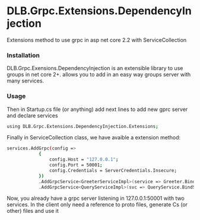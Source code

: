# DLB.Grpc.Extensions.DependencyInjection
Extensions method to use grpc in asp net core 2.2 with ServiceCollection

### Installation

DLB.Grpc.Exensions.DependencyInjection is an extensible library to use groups in net core 2+. allows you to add in an easy way groups server with many services.


### Usage
Then in Startup.cs file (or anything) add next lines to add new gprc server and declare services
```sh
using DLB.Grpc.Extensions.DependencyInjection.Extensions;
```

Finally in ServiceCollection class, we have avaible a extension method:
```sh
services.AddGrpc(config =>
            {
                config.Host = "127.0.0.1";
                config.Port = 50001;
                config.Credentials = ServerCredentials.Insecure;
            })
            .AddGrpcService<GreeterServiceImpl>(service => Greeter.BindService(service))
            .AddGrpcService<QueryServiceImpl>(svc => QueryService.BindService(svc));
```

Now, you already have a grpc server listening in 127.0.0.1:50001 with two services. In the client only need a reference to proto files, generate Cs (or other) files and use it
